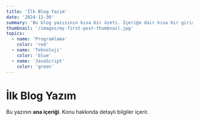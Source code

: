 ```yaml
---
title: 'İlk Blog Yazım'
date: '2024-11-30'
summary: 'Bu blog yazısının kısa bir özeti. İçeriğe dair kısa bir giriş sunar.'
thumbnail: '/images/my-first-post-thumbnail.jpg'
topics:
  - name: 'Programlama'
    color: 'red'
  - name: 'Teknoloji'
    color: 'blue'
  - name: 'JavaScript'
    color: 'green'
---
```


# İlk Blog Yazım

Bu yazının **ana içeriği**. Konu hakkında detaylı bilgiler içerir.
